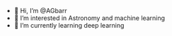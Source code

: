- 👋 Hi, I’m @AGbarr
- 👀 I’m interested in Astronomy and machine learning
- 🌱 I’m currently learning deep learning 



<!---
AGbarr/AGbarr is a ✨ special ✨ repository because its `README.md` (this file) appears on your GitHub profile.
You can click the Preview link to take a look at your changes.
--->
